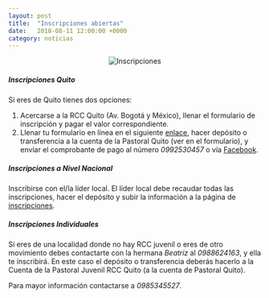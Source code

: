 ```yaml
---
layout: post
title:  "Inscripciones abiertas"
date:   2018-08-11 12:00:00 +0000
category: noticias
---
```


<center><img alt="Inscripciones" src="/assets/img/preecceju_1_logo.png" class="responsive-img" /></center>

##### Inscripciones Quito 

Si eres de Quito tienes dos opciones:

1. Acercarse a la RCC Quito (Av. Bogotá y México), llenar el formulario de inscripción y pagar el valor correspondiente.
2. Llenar tu formulario en línea en el siguiente [enlace](https://docs.google.com/forms/d/e/1FAIpQLSfBLxRW-eGTn2FM9UrLyEfjbeUw5WsNp0cGJhiFWJkvAn5-GA/viewform?usp=sf_link), hacer depósito o transferencia a la cuenta de la Pastoral Quito (ver en el formulario), y enviar el comprobante de pago al número _0992530457_ o vía [Facebook](https://www.facebook.com/eccejuquito2018/).

##### Inscripciones a Nivel Nacional

Inscribirse con el/la líder local. El líder local debe recaudar todas las inscripciones, hacer el depósito y subir la información a la página de [inscripciones](https://inscripciones.ecceju.rccec.org).

##### Inscripciones Individuales

Si eres de una localidad donde no hay RCC juvenil o eres de otro movimiento debes contactarte con la hermana _Beatriz_ al _0988624163_, y ella te inscribirá. En este caso el depósito o transferencia deberás hacerlo a la Cuenta de la Pastoral Juvenil RCC Quito (a la cuenta de Pastoral Quito).

Para mayor información contactarse a _0985345527_.

